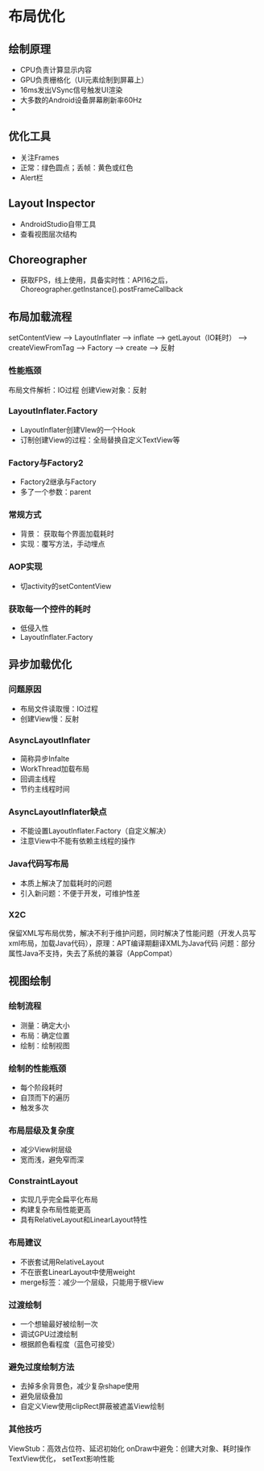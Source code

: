 # 布局优化

## 绘制原理
* CPU负责计算显示内容
* GPU负责栅格化（UI元素绘制到屏幕上）
* 16ms发出VSync信号触发UI渲染
* 大多数的Android设备屏幕刷新率60Hz
*
## 优化工具
* 关注Frames
* 正常：绿色圆点；丢帧：黄色或红色
* Alert栏
## Layout Inspector
* AndroidStudio自带工具
* 查看视图层次结构

## Choreographer
* 获取FPS，线上使用，具备实时性：API16之后，Choreographer.getInstance().postFrameCallback

## 布局加载流程
setContentView --> LayoutInflater --> inflate --> getLayout（IO耗时） --> createViewFromTag --> Factory --> create --> 反射

### 性能瓶颈
布局文件解析：IO过程
创建View对象：反射

### LayoutInflater.Factory
* LayoutInflater创建VIew的一个Hook
* 订制创建View的过程：全局替换自定义TextView等

### Factory与Factory2
* Factory2继承与Factory
* 多了一个参数：parent

### 常规方式
* 背景： 获取每个界面加载耗时
* 实现：覆写方法，手动埋点

### AOP实现
* 切activity的setContentView

### 获取每一个控件的耗时
* 低侵入性
* LayoutInflater.Factory

## 异步加载优化

### 问题原因
* 布局文件读取慢：IO过程
* 创建View慢：反射

### AsyncLayoutInflater
* 简称异步Infalte
* WorkThread加载布局
* 回调主线程
* 节约主线程时间

### AsyncLayoutInflater缺点
* 不能设置LayoutInflater.Factory（自定义解决）
* 注意View中不能有依赖主线程的操作

### Java代码写布局
* 本质上解决了加载耗时的问题
* 引入新问题：不便于开发，可维护性差

### X2C
保留XML写布局优势，解决不利于维护问题，同时解决了性能问题（开发人员写xml布局，加载Java代码），原理：APT编译期翻译XML为Java代码
问题：部分属性Java不支持，失去了系统的兼容（AppCompat）

## 视图绘制

### 绘制流程
* 测量：确定大小
* 布局：确定位置
* 绘制：绘制视图

### 绘制的性能瓶颈
* 每个阶段耗时
* 自顶而下的遍历
* 触发多次

### 布局层级及复杂度
* 减少View树层级
* 宽而浅，避免窄而深

### ConstraintLayout
* 实现几乎完全扁平化布局
* 构建复杂布局性能更高
* 具有RelativeLayout和LinearLayout特性

### 布局建议
* 不嵌套试用RelativeLayout
* 不在嵌套LinearLayout中使用weight
* merge标签：减少一个层级，只能用于根View

### 过渡绘制
* 一个想输最好被绘制一次
* 调试GPU过渡绘制
* 根据颜色看程度（蓝色可接受）

### 避免过度绘制方法
* 去掉多余背景色，减少复杂shape使用
* 避免层级叠加
* 自定义View使用clipRect屏蔽被遮盖View绘制

### 其他技巧
ViewStub：高效占位符、延迟初始化
onDraw中避免：创建大对象、耗时操作
TextView优化， setText影响性能



